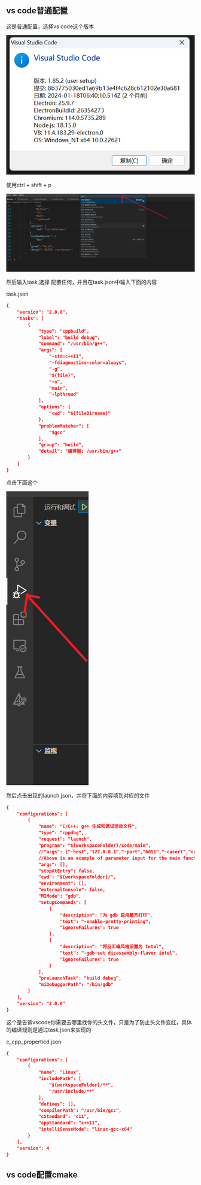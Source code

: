 ## vs code普通配置

这是普通配置，选择vs code这个版本

![image-20240331231912809](../../picture/image-20240331231912809.png)



使用ctrl + shift + p

![image-20240331231601306](../../picture/image-20240331231601306.png)

然后输入task,选择 配置任何，并且在task.json中输入下面的内容

task.json

```cmake
{
	"version": "2.0.0",
	"tasks": [
		{
			"type": "cppbuild",
			"label": "build debug",
			"command": "/usr/bin/g++",
			"args": [
				"-std=c++11",
				"-fdiagnostics-color=always",
				"-g",
				"${file}",
				"-o",
				"main",
				"-lpthread"
			],
			"options": {
				"cwd": "${fileDirname}"
			},
			"problemMatcher": [
				"$gcc"
			],
			"group": "build",
			"detail": "编译器: /usr/bin/g++"
		}
	]
}
```

点击下面这个

![image-20240331231749726](../../picture/image-20240331231749726.png)

然后点击出现的launch.json，并将下面的内容填到对应的文件

```cmake
{
    "configurations": [
        {
            "name": "C/C++: g++ 生成和调试活动文件",
            "type": "cppdbg",
            "request": "launch",
            "program": "${workspaceFolder}/code/main",
            //"args": ["-host","127.0.0.1","-port","6051","-cacert","ca.crt","-cert","c_sign.crt","-key","c_signkey.pem","-pass","123456"],
            //Above is an example of parameter input for the main function
            "args": [],
            "stopAtEntry": false,
            "cwd": "${workspaceFolder}/",
            "environment": [],
            "externalConsole": false,
            "MIMode": "gdb",
            "setupCommands": [
                {
                    "description": "为 gdb 启用整齐打印",
                    "text": "-enable-pretty-printing",
                    "ignoreFailures": true
                },
                {
                    "description": "将反汇编风格设置为 Intel",
                    "text": "-gdb-set disassembly-flavor intel",
                    "ignoreFailures": true
                }
            ],
            "preLaunchTask": "build debug",
            "miDebuggerPath": "/bin/gdb"
        }
    ],
    "version": "2.0.0"
}
```



这个是告诉vscode你需要去哪里找你的头文件，只是为了防止头文件变红，具体的编译规则是通过task.json来实现的

c_cpp_propertied.json

```cmake
{
    "configurations": [
        {
            "name": "Linux",
            "includePath": [
                "${workspaceFolder}/**",
                "/usr/include/**"
            ],
            "defines": [],
            "compilerPath": "/usr/bin/gcc",
            "cStandard": "c11",
            "cppStandard": "c++11",
            "intelliSenseMode": "linux-gcc-x64"
        }
    ],
    "version": 4
}
```

## vs code配置cmake